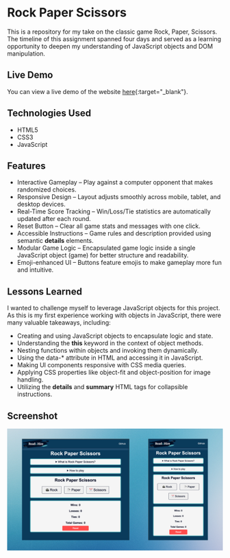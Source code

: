 # Rock Paper Scissors

This is a repository for my take on the classic game Rock, Paper, Scissors. The timeline of this assignment spanned four days and served as a learning opportunity to deepen my understanding of JavaScript objects and DOM manipulation.

## Live Demo

You can view a live demo of the website [here](https://rock-paper-scissors-ruddy-nu.vercel.app/){:target="_blank"}.

## Technologies Used

- HTML5
- CSS3
- JavaScript

## Features

- Interactive Gameplay – Play against a computer opponent that makes randomized choices.
- Responsive Design – Layout adjusts smoothly across mobile, tablet, and desktop devices.
- Real-Time Score Tracking – Win/Loss/Tie statistics are automatically updated after each round.
- Reset Button – Clear all game stats and messages with one click.
- Accessible Instructions – Game rules and description provided using semantic __details__ elements.
- Modular Game Logic – Encapsulated game logic inside a single JavaScript object (game) for better structure and readability.
- Emoji-enhanced UI – Buttons feature emojis to make gameplay more fun and intuitive.


## Lessons Learned

I wanted to challenge myself to leverage JavaScript objects for this project. As this is my first experience working with objects in JavaScript, there were many valuable takeaways, including:

- Creating and using JavaScript objects to encapsulate logic and state.
- Understanding the __this__ keyword in the context of object methods.
- Nesting functions within objects and invoking them dynamically.
- Using the data-* attribute in HTML and accessing it in JavaScript.
- Making UI components responsive with CSS media queries.
- Applying CSS properties like object-fit and object-position for image handling.
- Utilizing the __details__ and __summary__ HTML tags for collapsible instructions.

## Screenshot

![Screenshot 1](/images/preview.png)